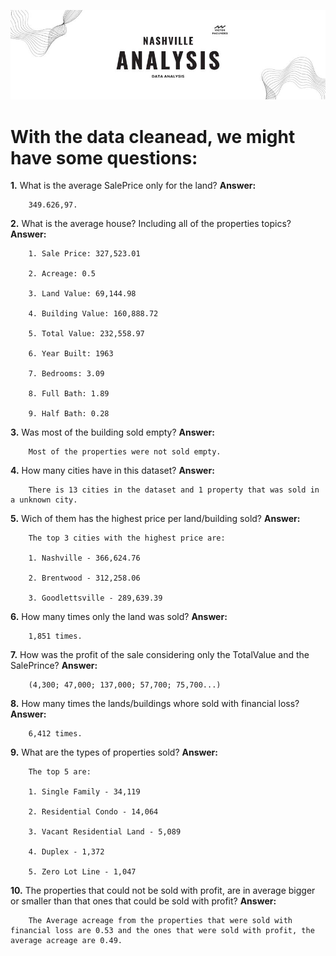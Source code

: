 ![Banner](Banner.jpg)

# With the data cleanead, we might have some questions:

**1.** What is the average SalePrice only for the land?
    **Answer:** 
    
        349.626,97.
    
**2.** What is the average house? Including all of the properties topics?
    **Answer:**

        1. Sale Price: 327,523.01

        2. Acreage: 0.5

        3. Land Value: 69,144.98

        4. Building Value: 160,888.72

        5. Total Value: 232,558.97

        6. Year Built: 1963

        7. Bedrooms: 3.09

        8. Full Bath: 1.89

        9. Half Bath: 0.28

**3.** Was most of the building sold empty?
    **Answer:**

        Most of the properties were not sold empty.

**4.** How many cities have in this dataset?
    **Answer:**

        There is 13 cities in the dataset and 1 property that was sold in a unknown city.

**5.** Wich of them has the highest price per land/building sold?
    **Answer:**

        The top 3 cities with the highest price are:

        1. Nashville - 366,624.76

        2. Brentwood - 312,258.06

        3. Goodlettsville - 289,639.39

**6.** How many times only the land was sold?
    **Answer:** 
    
        1,851 times.

**7.** How was the profit of the sale considering only the TotalValue and the SalePrince?
    **Answer:**

        (4,300; 47,000; 137,000; 57,700; 75,700...)

**8.** How many times the lands/buildings whore sold with financial loss?
    **Answer:**

        6,412 times.

**9.** What are the types of properties sold?
    **Answer:**

        The top 5 are:

        1. Single Family - 34,119

        2. Residential Condo - 14,064

        3. Vacant Residential Land - 5,089

        4. Duplex - 1,372

        5. Zero Lot Line - 1,047

**10.** The properties that could not be sold with profit, are in average bigger or smaller than that ones that could be sold with profit?
    **Answer:**

        The Average acreage from the properties that were sold with financial loss are 0.53 and the ones that were sold with profit, the average acreage are 0.49.
